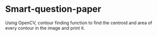 # Smart-question-paper
Using OpenCV, contour finding function to find the centroid and area of every contour in the image and print it. 
